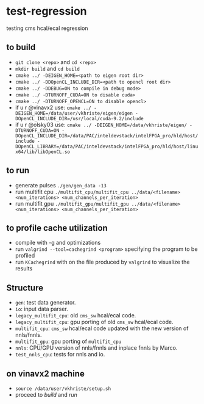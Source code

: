 # test-regression
testing cms hcal/ecal regression 

## to build
- `git clone <repo>` and `cd <repo>`
- `mkdir build` and `cd build`
- `cmake ../ -DEIGEN_HOME=<path to eigen root dir>` 
- `cmake ../ -DDOpenCL_INCLUDE_DIR=<path to opencl root dir>`
- `cmake ../ -DDEBUG=ON to compile in debug mode>`
- `cmake ../ -DTURNOFF_CUDA=ON to disable cuda>`
- `cmake ../ -DTURNOFF_OPENCL=ON to disable opencl>`
- if u r @vinavx2 use: `cmake ../ -DEIGEN_HOME=/data/user/vkhriste/eigen/eigen -DOpenCL_INCLUDE_DIR=/usr/local/cuda-9.2/include`
- if u r @olsky03 use: `cmake ../ -DEIGEN_HOME=/data/vkhriste/eigen/ -DTURNOFF_CUDA=ON -DOpenCL_INCLUDE_DIR=/data/PAC/inteldevstack/intelFPGA_pro/hld/host/include -DOpenCL_LIBRARY=/data/PAC/inteldevstack/intelFPGA_pro/hld/host/linux64/lib/libOpenCL.so`

## to run
- generate pulses `./gen/gen_data -13`
- run multifit cpu `./multifit_cpu/multifit_cpu ../data/<filename> <num_iterations> <num_channels_per_iteration>`
- run multifit gpu `./multifit_gpu/multifit_gpu ../data/<filename> <num_iterations> <num_channels_per_iteration>`

## to profile cache utilization
- compile with -g and optimizations
- run `valgrind --tool=cachegrind <program>` specifying the program to be profiled
- run `KCachegrind` with on the file produced by `valgrind` to visualize the results

## Structure

- `gen`: test data generator.
- `io`: input data parser.
- `legacy_multifit_cpu`: old `cms_sw` hcal/ecal code.
- `legacy_multifit_cpu`: gpu porting of old `cms_sw` hcal/ecal code.
- `multifit_cpu`: `cms_sw` hcal/ecal code updated with the new version of nnls/fnnls.
- `multifit_gpu`: gpu porting of `multifit_cpu`
- `nnls`: CPU/GPU version of nnls/fnnls and inplace fnnls by Marco. 
- `test_nnls_cpu`: tests for nnls and io.

## on vinavx2 machine
- `source /data/user/vkhriste/setup.sh`
- proceed to _build_ and _run_
